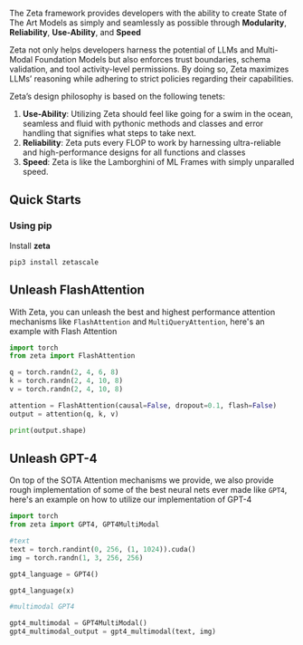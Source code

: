 The Zeta framework provides developers with the ability to create State of The Art Models as simply and seamlessly as possible through **Modularity**, **Reliability**, **Use-Ability**, and **Speed**

Zeta not only helps developers harness the potential of LLMs and Multi-Modal Foundation Models but also enforces trust boundaries, schema validation, and tool activity-level permissions. By doing so, Zeta maximizes LLMs’ reasoning while adhering to strict policies regarding their capabilities.

Zeta’s design philosophy is based on the following tenets:

1. **Use-Ability**: Utilizing Zeta should feel like going for a swim in the ocean, seamless and fluid with pythonic methods and classes and error handling that signifies what steps to take next.
2. **Reliability**: Zeta puts every FLOP to work by harnessing ultra-reliable and high-performance designs for all functions and classes
3. **Speed**: Zeta is like the Lamborghini of ML Frames with simply unparalled speed.

## Quick Starts

### Using pip

Install **zeta**

```
pip3 install zetascale
```

## Unleash FlashAttention
With Zeta, you can unleash the best and highest performance attention mechanisms like `FlashAttention` and `MultiQueryAttention`, here's an example with Flash Attention

```python
import torch
from zeta import FlashAttention

q = torch.randn(2, 4, 6, 8)
k = torch.randn(2, 4, 10, 8)
v = torch.randn(2, 4, 10, 8)

attention = FlashAttention(causal=False, dropout=0.1, flash=False)
output = attention(q, k, v)

print(output.shape) 
```

## Unleash GPT-4 
On top of the SOTA Attention mechanisms we provide, we also provide rough implementation of some of the best neural nets ever made like `GPT4`, here's an example on how to utilize our implementation of GPT-4

```python
import torch
from zeta import GPT4, GPT4MultiModal

#text
text = torch.randint(0, 256, (1, 1024)).cuda()
img = torch.randn(1, 3, 256, 256)

gpt4_language = GPT4()

gpt4_language(x)

#multimodal GPT4

gpt4_multimodal = GPT4MultiModal()
gpt4_multimodal_output = gpt4_multimodal(text, img)

```

